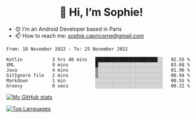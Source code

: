 <h1 align="center"> 👋 Hi, I’m Sophie! </h1>  

- 😊 I’m an Android Developer based in Paris
- 📫 How to reach me: sophie.capricorne@gmail.com


<!--START_SECTION:waka-->

```text
From: 18 November 2022 - To: 25 November 2022

Kotlin           3 hrs 48 mins   ███████████████████████░░   92.55 %
XML              9 mins          █░░░░░░░░░░░░░░░░░░░░░░░░   03.68 %
Java             4 mins          ▒░░░░░░░░░░░░░░░░░░░░░░░░   01.96 %
GitIgnore file   2 mins          ▒░░░░░░░░░░░░░░░░░░░░░░░░   00.94 %
Markdown         1 min           ░░░░░░░░░░░░░░░░░░░░░░░░░   00.55 %
Groovy           0 secs          ░░░░░░░░░░░░░░░░░░░░░░░░░   00.22 %
```

<!--END_SECTION:waka-->

[![My GitHub stats](https://github-readme-stats.vercel.app/api?username=sophicapri&show_icons=true&theme=buefy)](https://github.com/anuraghazra/github-readme-stats)

[![Top Languages](https://github-readme-stats.vercel.app/api/top-langs/?username=sophicapri&langs_count=2&layout=compact)](https://github.com/anuraghazra/github-readme-stats)
